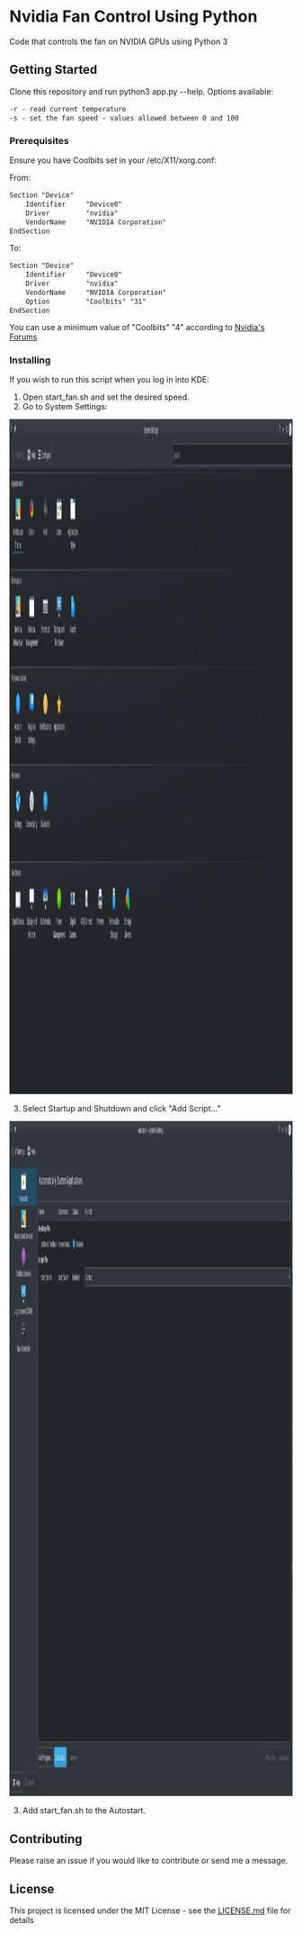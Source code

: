 # Nvidia Fan Control Using Python

Code that controls the fan on NVIDIA GPUs using Python 3

## Getting Started

Clone this repository and run python3 app.py --help.
Options available:
```
-r - read current temperature
-s - set the fan speed - values allowed between 0 and 100
```

### Prerequisites

Ensure you have Coolbits set in your /etc/X11/xorg.conf:

From:
```
Section "Device"
    Identifier     "Device0"
    Driver         "nvidia"
    VendorName     "NVIDIA Corporation"
EndSection
```

To:

```
Section "Device"
    Identifier     "Device0"
    Driver         "nvidia"
    VendorName     "NVIDIA Corporation"
    Option         "Coolbits" "31"
EndSection
```
You can use a minimum value of "Coolbits" "4" according to [Nvidia's Forums](https://devtalk.nvidia.com/default/topic/1003810/linux/adjust-nvidia-gpu-fan-speed-multiple-gpus-one-monitor-/)

### Installing

If you wish to run this script when you log in into KDE:
1. Open start_fan.sh and set the desired speed.
2. Go to System Settings:

<img
    src="./autostart_pngs/system_settings.png"
    width=1600
    height=1200>
</img>


3. Select Startup and Shutdown and click "Add Script..."


<img
    src="./autostart_pngs/startup_and_shutdown.png"
    alt="KDE Startup and Shutdown"
    width=1600
    height=1200>
</img>

3. Add start_fan.sh to the Autostart.

## Contributing

Please raise an issue if you would like to contribute or send me a message.

## License

This project is licensed under the MIT License - see the [LICENSE.md](LICENSE.md) file for details

